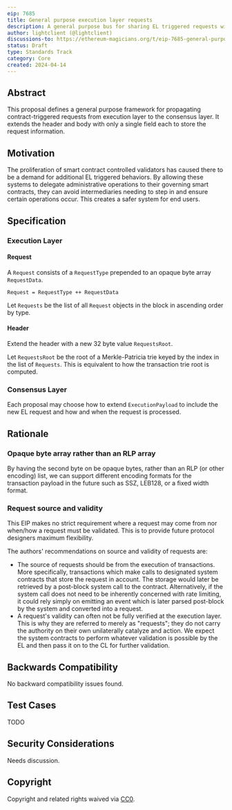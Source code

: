 ```yaml
---
eip: 7685
title: General purpose execution layer requests
description: A general purpose bus for sharing EL triggered requests with the CL
author: lightclient (@lightclient)
discussions-to: https://ethereum-magicians.org/t/eip-7685-general-purpose-execution-layer-requests/19668
status: Draft
type: Standards Track
category: Core
created: 2024-04-14
---
```


## Abstract

This proposal defines a general purpose framework for propagating contract-triggered requests from execution layer to the consensus layer. It extends the header and body with only a single field each to store the request information.

## Motivation

The proliferation of smart contract controlled validators has caused there to be a demand for additional EL triggered behaviors. By allowing these systems to delegate administrative operations to their governing smart contracts, they can avoid intermediaries needing to step in and ensure certain operations occur. This creates a safer system for end users.

## Specification

### Execution Layer

#### Request

A `Request` consists of a `RequestType` prepended to an opaque byte array `RequestData`.

```
Request = RequestType ++ RequestData
```

Let `Requests` be the list of all `Request` objects in the block in ascending order by type.

#### Header

Extend the header with a new 32 byte value `RequestsRoot`.

Let `RequestsRoot` be the root of a Merkle-Patricia trie keyed by the index in the list of `Requests`. This is equivalent to how the transaction trie root is computed.

### Consensus Layer

Each proposal may choose how to extend `ExecutionPayload` to include the new EL request and how and when the request is processed.

## Rationale

### Opaque byte array rather than an RLP array

By having the second byte on be opaque bytes, rather than an RLP (or other encoding) list, we can support different encoding formats for the transaction payload in the future such as SSZ, LEB128, or a fixed width format.

### Request source and validity

This EIP makes no strict requirement where a request may come from nor when/how a request must be validated. This is to provide future protocol designers maximum flexibility.

The authors' recommendations on source and validity of requests are:

* The source of requests should be from the execution of transactions. More specifically, transactions which make calls to designated system contracts that store the request in account. The storage would later be retrieved by a post-block system call to the contract. Alternatively, if the system call does not need to be inherently concerned with rate limiting, it could rely simply on emitting an event which is later parsed post-block by the system and converted into a request.
* A request's validity can often not be fully verified at the execution layer. This is why they are referred to merely as "requests"; they do not carry the authority on their own unilaterally catalyze and action. We expect the system contracts to perform whatever validation is possible by the EL and then pass it on to the CL for further validation.

## Backwards Compatibility

No backward compatibility issues found.

## Test Cases

TODO

## Security Considerations

Needs discussion.

## Copyright

Copyright and related rights waived via [CC0](../LICENSE.md).
